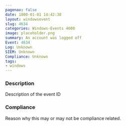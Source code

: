 ```yaml
---
pagenav: false
date: 1800-01-01 14:42:38
layout: windowsevent
slug: 4634
categories: Windows-Events 4600
image: placeholder.png
summary: An account was logged off
Event: 4634
Log: Unknown
SIEM: Unknown
Compliance: Unknown
tags:
- windows
---
```


### Description

Description of the event ID

### Compliance

Reason why this may or may not be compliance related.
